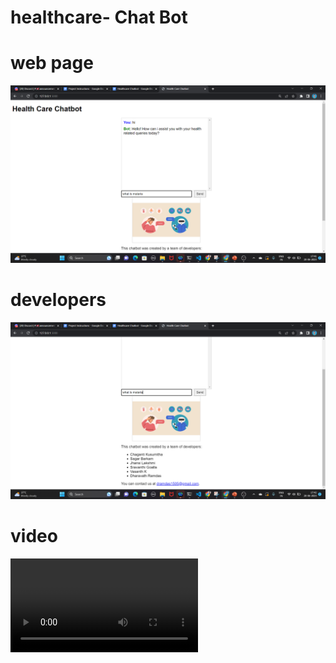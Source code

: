 # healthcare- Chat Bot

# web page

![img](https://github.com/dharavathramdas101/healthcare-bot/blob/main/demo_app/Screenshot%202023-06-20%20174141.png)

# developers 
![img](https://github.com/dharavathramdas101/healthcare-bot/blob/main/demo_app/Screenshot%202023-06-20%20174209.png)

# video

![Watch the video](https://github.com/dharavathramdas101/healthcare-bot/blob/main/demo_app/Untitled%20video%20-%20Made%20with%20Clipchamp%20(10).mp4)
